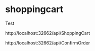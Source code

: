 # shoppingcart
Test

http://localhost:32662/api/ShoppingCart

http://localhost:32662/api/ConfirmOrder
